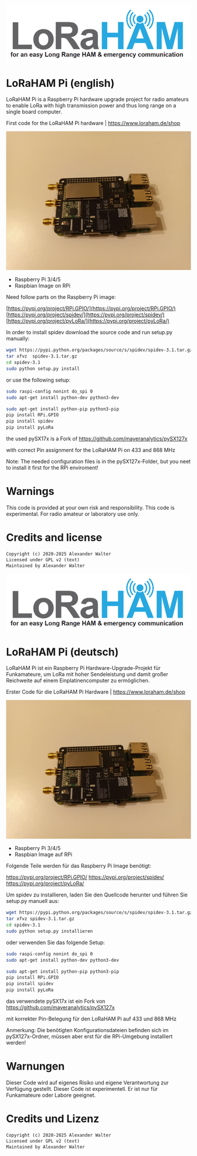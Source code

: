![LoRaHAM_Pi](https://github.com/LoRaHAM/LoRaHAM_Pi/blob/main/LoRaHAM_logo.png?raw=true)

# LoRaHAM Pi (english)

LoRaHAM Pi is a Raspberry Pi hardware upgrade project for radio amateurs to enable LoRa with high transmission power and thus long range on a single board computer.

First code for the LoRaHAM Pi hardware | https://www.loraham.de/shop

![LoRaHAM_Pi](https://github.com/LoRaHAM/LoRaHAM_Pi/blob/main/LoRaHAM_P1_3.jpg?raw=true)

* Raspberry Pi 3/4/5
* Raspbian Image on RPi

Need follow parts on the Raspberry Pi image:

[https://pypi.org/project/RPi.GPIO/](https://pypi.org/project/RPi.GPIO/)
[https://pypi.org/project/spidev/](https://pypi.org/project/spidev/)
[https://pypi.org/project/pyLoRa/](https://pypi.org/project/pyLoRa/)

In order to install spidev download the source code and run setup.py manually:
```bash
wget https://pypi.python.org/packages/source/s/spidev/spidev-3.1.tar.gz
tar xfvz  spidev-3.1.tar.gz
cd spidev-3.1
sudo python setup.py install
```

or use the following setup:
```bash
sudo raspi-config nonint do_spi 0
sudo apt-get install python-dev python3-dev
```

```bash
sudo apt-get install python-pip python3-pip
pip install RPi.GPIO
pip install spidev
pip install pyLoRa
```



the used pySX17x is a Fork of 
https://github.com/mayeranalytics/pySX127x

with correct Pin assignment for the LoRaHAM Pi on 433 and 868 MHz

Note:
The needed configuration files is in the pySX127x-Folder, but you neet to install it first for the RPi enviroment!



# Warnings
This code is provided at your own risk and responsibility. This code is experimental.
For radio amateur or laboratory use only.

# Credits and license

    Copyright (c) 2020-2025 Alexander Walter
    Licensed under GPL v2 (text)
    Maintained by Alexander Walter 


![LoRaHAM_Pi](https://github.com/LoRaHAM/LoRaHAM_Pi/blob/main/LoRaHAM_logo.png?raw=true)

# LoRaHAM Pi (deutsch)

LoRaHAM Pi ist ein Raspberry Pi Hardware-Upgrade-Projekt für Funkamateure, um LoRa mit hoher Sendeleistung und damit großer Reichweite auf einem Einplatinencomputer zu ermöglichen.

Erster Code für die LoRaHAM Pi Hardware | https://www.loraham.de/shop

![LoRaHAM_Pi](https://github.com/LoRaHAM/LoRaHAM_Pi/blob/main/LoRaHAM_P1_3.jpg?raw=true)

* Raspberry Pi 3/4/5
* Raspbian Image auf RPi

Folgende Teile werden für das Raspberry Pi Image benötigt:

https://pypi.org/project/RPi.GPIO/
https://pypi.org/project/spidev/
https://pypi.org/project/pyLoRa/

Um spidev zu installieren, laden Sie den Quellcode herunter und führen Sie setup.py manuell aus:
```bash
wget https://pypi.python.org/packages/source/s/spidev/spidev-3.1.tar.gz
tar xfvz spidev-3.1.tar.gz
cd spidev-3.1
sudo python setup.py installieren
```

oder verwenden Sie das folgende Setup:
```bash
sudo raspi-config nonint do_spi 0
sudo apt-get install python-dev python3-dev
```

```bash
sudo apt-get install python-pip python3-pip
pip install RPi.GPIO
pip install spidev
pip install pyLoRa
```



das verwendete pySX17x ist ein Fork von 
https://github.com/mayeranalytics/pySX127x

mit korrekter Pin-Belegung für den LoRaHAM Pi auf 433 und 868 MHz

Anmerkung:
Die benötigten Konfigurationsdateien befinden sich im pySX127x-Ordner, müssen aber erst für die RPi-Umgebung installiert werden!



# Warnungen
Dieser Code wird auf eigenes Risiko und eigene Verantwortung zur Verfügung gestellt. Dieser Code ist experimentell.
Er ist nur für Funkamateure oder Labore geeignet.

# Credits und Lizenz

    Copyright (c) 2020-2025 Alexander Walter
    Licensed under GPL v2 (text)
    Maintained by Alexander Walter 
